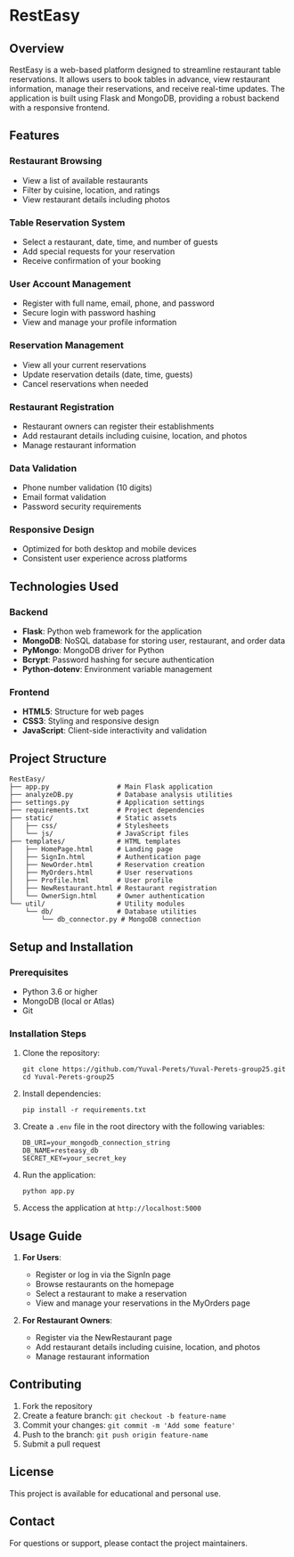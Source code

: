 # RestEasy

## Overview

RestEasy is a web-based platform designed to streamline restaurant table reservations. It allows users to book tables in advance, view restaurant information, manage their reservations, and receive real-time updates. The application is built using Flask and MongoDB, providing a robust backend with a responsive frontend.

## Features

### Restaurant Browsing
- View a list of available restaurants
- Filter by cuisine, location, and ratings
- View restaurant details including photos

### Table Reservation System
- Select a restaurant, date, time, and number of guests
- Add special requests for your reservation
- Receive confirmation of your booking

### User Account Management
- Register with full name, email, phone, and password
- Secure login with password hashing
- View and manage your profile information

### Reservation Management
- View all your current reservations
- Update reservation details (date, time, guests)
- Cancel reservations when needed

### Restaurant Registration
- Restaurant owners can register their establishments
- Add restaurant details including cuisine, location, and photos
- Manage restaurant information

### Data Validation
- Phone number validation (10 digits)
- Email format validation
- Password security requirements

### Responsive Design
- Optimized for both desktop and mobile devices
- Consistent user experience across platforms

## Technologies Used

### Backend
- **Flask**: Python web framework for the application
- **MongoDB**: NoSQL database for storing user, restaurant, and order data
- **PyMongo**: MongoDB driver for Python
- **Bcrypt**: Password hashing for secure authentication
- **Python-dotenv**: Environment variable management

### Frontend
- **HTML5**: Structure for web pages
- **CSS3**: Styling and responsive design
- **JavaScript**: Client-side interactivity and validation

## Project Structure

```
RestEasy/
├── app.py                 # Main Flask application
├── analyzeDB.py           # Database analysis utilities
├── settings.py            # Application settings
├── requirements.txt       # Project dependencies
├── static/                # Static assets
│   ├── css/               # Stylesheets
│   └── js/                # JavaScript files
├── templates/             # HTML templates
│   ├── HomePage.html      # Landing page
│   ├── SignIn.html        # Authentication page
│   ├── NewOrder.html      # Reservation creation
│   ├── MyOrders.html      # User reservations
│   ├── Profile.html       # User profile
│   ├── NewRestaurant.html # Restaurant registration
│   └── OwnerSign.html     # Owner authentication
└── util/                  # Utility modules
    └── db/                # Database utilities
        └── db_connector.py # MongoDB connection
```

## Setup and Installation

### Prerequisites
- Python 3.6 or higher
- MongoDB (local or Atlas)
- Git

### Installation Steps

1. Clone the repository:
   ```
   git clone https://github.com/Yuval-Perets/Yuval-Perets-group25.git
   cd Yuval-Perets-group25
   ```

2. Install dependencies:
   ```
   pip install -r requirements.txt
   ```

3. Create a `.env` file in the root directory with the following variables:
   ```
   DB_URI=your_mongodb_connection_string
   DB_NAME=resteasy_db
   SECRET_KEY=your_secret_key
   ```

4. Run the application:
   ```
   python app.py
   ```

5. Access the application at `http://localhost:5000`

## Usage Guide

1. **For Users**:
   - Register or log in via the SignIn page
   - Browse restaurants on the homepage
   - Select a restaurant to make a reservation
   - View and manage your reservations in the MyOrders page

2. **For Restaurant Owners**:
   - Register via the NewRestaurant page
   - Add restaurant details including cuisine, location, and photos
   - Manage restaurant information

## Contributing

1. Fork the repository
2. Create a feature branch: `git checkout -b feature-name`
3. Commit your changes: `git commit -m 'Add some feature'`
4. Push to the branch: `git push origin feature-name`
5. Submit a pull request

## License

This project is available for educational and personal use.

## Contact

For questions or support, please contact the project maintainers.
